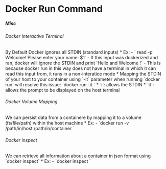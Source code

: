<h1>Docker Run Command</h1>
<h5>Misc</h5>
<h6>Docker Interactive Terminal</h6>
By Default Docker ignores all STDIN (standard inputs)
* Ex:
  - ` read -p Welcome! Please enter your name: $1`
  - If this input was dockerized and ran, docker will ignore the STDIN and print `Hello and Welcome !`
  - This is because docker run in this way does not have a terminal in which it can read this input from, it runs in a non-interatice mode
    * Mapping the STDIN of your host to your container using `-it` parameter when running `docker run` will resolve this issue: `docker run -it <docker-image>`
    * `i`: allows the STDIN
    * `it`: allows the prompt to be displayed on the host terminal
<h6>Docker Volume Mapping</h6>
We can persist data from a containere by mapping it to a volume (fs/file/path) within the host machine
* Ex:
  - `docker run -v /path/in/host:/path/in/container <docker-image>`
<h6>Docker inspect</h6>
We can retrieve all information about a container in json format using `docker inspect`
* Ex:
  - `docker inspect <docker-container>`
